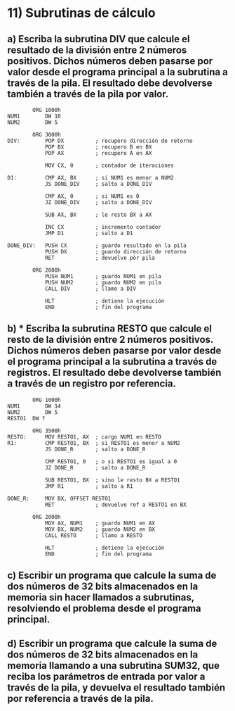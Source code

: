 # 11) Subrutinas de cálculo
 
## a)  Escriba la subrutina DIV que calcule el resultado de la división entre 2 números positivos. Dichos números deben pasarse por valor desde el programa principal a la subrutina a través de la pila. El resultado debe devolverse también a través de la pila por valor. 
```assembly
		ORG 1000h
NUM1		DW 10
NUM2		DW 5

		ORG 3000h
DIV: 		POP DX			; recupero dirección de retorno
			POP BX			; recupero B en BX
			POP AX			; recupero A en AX

			MOV CX, 0		; contador de iteraciones

D1:			CMP AX, BX		; si NUM1 es menor a NUM2
			JS DONE_DIV		; salto a DONE_DIV

			CMP AX, 0		; si NUM1 es 0
			JZ DONE_DIV		; salto a DONE_DIV

			SUB AX, BX		; le resto BX a AX

			INC CX			; incremento contador
			JMP D1			; salto a D1

DONE_DIV:	PUSH CX			; guardo resultado en la pila
			PUSH DX			; guardo dirección de retorno
			RET				; devuelve pòr pila

		ORG 2000h
			PUSH NUM1		; guardo NUM1 en pila
			PUSH NUM2		; guardo NUM2 en pila
			CALL DIV		; llamo a DIV

			HLT				; detiene la ejecución
			END				; fin del programa
```

## b) * Escriba la subrutina RESTO que calcule el resto de la división entre 2 números positivos. Dichos números deben pasarse por valor desde el programa principal a la subrutina a través de registros.  El resultado debe devolverse también a través de un registro por referencia. 

```assembly
		ORG 1000h
NUM1		DW 14
NUM2		DW 5
RESTO1	DW ?

		ORG 3500h
RESTO: 		MOV RESTO1, AX	; cargo NUM1 en RESTO
R1:			CMP RESTO1, BX	; si RESTO1 es menor a NUM2
			JS DONE_R		; salto a DONE_R

			CMP RESTO1, 0	; o si RESTO1 es igual a 0
			JZ DONE_R		; salto a DONE_R

			SUB RESTO1, BX	; sino le resto BX a RESTO1
			JMP R1			; salto a R1

DONE_R:		MOV BX, OFFSET RESTO1
			RET				; devuelve ref a RESTO1 en BX

		ORG 2000h
			MOV AX, NUM1	; guardo NUM1 en AX
			MOV BX, NUM2	; guardo NUM2 en BX
			CALL RESTO		; llamo a RESTO

			HLT				; detiene la ejecución
			END				; fin del programa
```

## c) Escribir un programa que calcule la suma de dos números de 32 bits almacenados en la memoria sin hacer llamados a subrutinas, resolviendo el problema desde el programa principal. 
## d) Escribir un programa que calcule la suma de dos números de 32 bits almacenados en la memoria  llamando a una subrutina SUM32, que reciba los parámetros de entrada por valor a través de la pila, y devuelva el resultado también por referencia a través de la pila.


```assembly

```